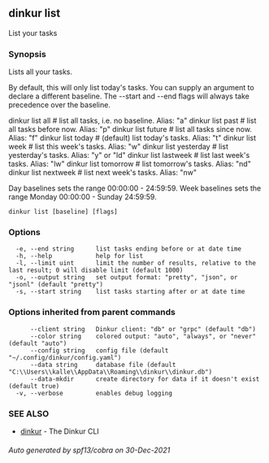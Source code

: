 ## dinkur list

List your tasks

### Synopsis

Lists all your tasks.

By default, this will only list today's tasks. You can supply an argument
to declare a different baseline. The --start and --end flags will always
take precedence over the baseline.

  dinkur list all        # list all tasks, i.e. no baseline. Alias: "a"
  dinkur list past       # list all tasks before now.        Alias: "p"
  dinkur list future     # list all tasks since now.         Alias: "f"
  dinkur list today      # (default) list today's tasks.     Alias: "t"
  dinkur list week       # list this week's tasks.           Alias: "w"
  dinkur list yesterday  # list yesterday's tasks.           Alias: "y" or "ld"
  dinkur list lastweek   # list last week's tasks.           Alias: "lw"
  dinkur list tomorrow   # list tomorrow's tasks.            Alias: "nd"
  dinkur list nextweek   # list next week's tasks.           Alias: "nw"

Day baselines sets the range 00:00:00 - 24:59:59.
Week baselines sets the range Monday 00:00:00 - Sunday 24:59:59.


```
dinkur list [baseline] [flags]
```

### Options

```
  -e, --end string      list tasks ending before or at date time
  -h, --help            help for list
  -l, --limit uint      limit the number of results, relative to the last result; 0 will disable limit (default 1000)
  -o, --output string   set output format: "pretty", "json", or "jsonl" (default "pretty")
  -s, --start string    list tasks starting after or at date time
```

### Options inherited from parent commands

```
      --client string   Dinkur client: "db" or "grpc" (default "db")
      --color string    colored output: "auto", "always", or "never" (default "auto")
      --config string   config file (default "~/.config/dinkur/config.yaml")
      --data string     database file (default "C:\\Users\\kalle\\AppData\\Roaming\\dinkur\\dinkur.db")
      --data-mkdir      create directory for data if it doesn't exist (default true)
  -v, --verbose         enables debug logging
```

### SEE ALSO

* [dinkur](dinkur.md)	 - The Dinkur CLI

###### Auto generated by spf13/cobra on 30-Dec-2021
